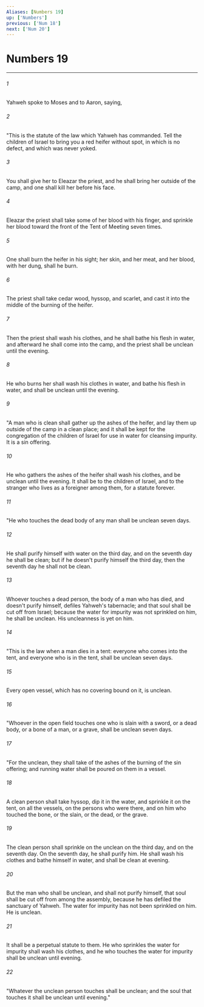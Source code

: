 ```yaml
---
Aliases: [Numbers 19]
up: ['Numbers']
previous: ['Num 18']
next: ['Num 20']
---
```

# Numbers 19
***





###### 1 

Yahweh spoke to Moses and to Aaron, saying, 



###### 2 

"This is the statute of the law which Yahweh has commanded. Tell the children of Israel to bring you a red heifer without spot, in which is no defect, and which was never yoked. 



###### 3 

You shall give her to Eleazar the priest, and he shall bring her outside of the camp, and one shall kill her before his face. 



###### 4 

Eleazar the priest shall take some of her blood with his finger, and sprinkle her blood toward the front of the Tent of Meeting seven times. 



###### 5 

One shall burn the heifer in his sight; her skin, and her meat, and her blood, with her dung, shall he burn. 



###### 6 

The priest shall take cedar wood, hyssop, and scarlet, and cast it into the middle of the burning of the heifer. 



###### 7 

Then the priest shall wash his clothes, and he shall bathe his flesh in water, and afterward he shall come into the camp, and the priest shall be unclean until the evening. 



###### 8 

He who burns her shall wash his clothes in water, and bathe his flesh in water, and shall be unclean until the evening. 



###### 9 

"A man who is clean shall gather up the ashes of the heifer, and lay them up outside of the camp in a clean place; and it shall be kept for the congregation of the children of Israel for use in water for cleansing impurity. It is a sin offering. 



###### 10 

He who gathers the ashes of the heifer shall wash his clothes, and be unclean until the evening. It shall be to the children of Israel, and to the stranger who lives as a foreigner among them, for a statute forever. 



###### 11 

"He who touches the dead body of any man shall be unclean seven days. 



###### 12 

He shall purify himself with water on the third day, and on the seventh day he shall be clean; but if he doesn't purify himself the third day, then the seventh day he shall not be clean. 



###### 13 

Whoever touches a dead person, the body of a man who has died, and doesn't purify himself, defiles Yahweh's tabernacle; and that soul shall be cut off from Israel; because the water for impurity was not sprinkled on him, he shall be unclean. His uncleanness is yet on him. 



###### 14 

"This is the law when a man dies in a tent: everyone who comes into the tent, and everyone who is in the tent, shall be unclean seven days. 



###### 15 

Every open vessel, which has no covering bound on it, is unclean. 



###### 16 

"Whoever in the open field touches one who is slain with a sword, or a dead body, or a bone of a man, or a grave, shall be unclean seven days. 



###### 17 

"For the unclean, they shall take of the ashes of the burning of the sin offering; and running water shall be poured on them in a vessel. 



###### 18 

A clean person shall take hyssop, dip it in the water, and sprinkle it on the tent, on all the vessels, on the persons who were there, and on him who touched the bone, or the slain, or the dead, or the grave. 



###### 19 

The clean person shall sprinkle on the unclean on the third day, and on the seventh day. On the seventh day, he shall purify him. He shall wash his clothes and bathe himself in water, and shall be clean at evening. 



###### 20 

But the man who shall be unclean, and shall not purify himself, that soul shall be cut off from among the assembly, because he has defiled the sanctuary of Yahweh. The water for impurity has not been sprinkled on him. He is unclean. 



###### 21 

It shall be a perpetual statute to them. He who sprinkles the water for impurity shall wash his clothes, and he who touches the water for impurity shall be unclean until evening. 



###### 22 

"Whatever the unclean person touches shall be unclean; and the soul that touches it shall be unclean until evening."
